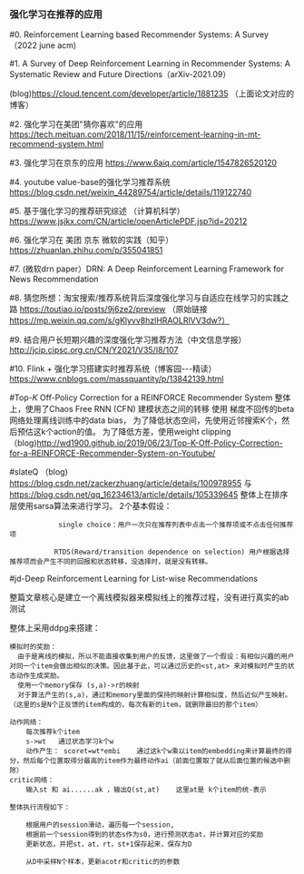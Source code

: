 ### 强化学习在推荐的应用

#0. Reinforcement Learning based Recommender Systems: A Survey （2022 june acm)

#1. A Survey of Deep Reinforcement Learning in Recommender Systems: A Systematic Review and Future Directions（arXiv-2021.09）
  
 (blog)https://cloud.tencent.com/developer/article/1881235   （上面论文对应的博客）
 
 
#2. 强化学习在美团"猜你喜欢"的应用 https://tech.meituan.com/2018/11/15/reinforcement-learning-in-mt-recommend-system.html

#3. 强化学习在京东的应用 https://www.6aiq.com/article/1547826520120

#4. youtube value-base的强化学习推荐系统 https://blog.csdn.net/weixin_44289754/article/details/119122740

#5. 基于强化学习的推荐研究综述 （计算机科学）https://www.jsjkx.com/CN/article/openArticlePDF.jsp?id=20212

#6. 强化学习在 美团 京东 微软的实践（知乎） https://zhuanlan.zhihu.com/p/355041851

#7. (微软drn paper）DRN: A Deep Reinforcement Learning Framework for News Recommendation

#8. 猜您所想：淘宝搜索/推荐系统背后深度强化学习与自适应在线学习的实践之路 https://toutiao.io/posts/9j6ze2/preview （原始链接 https://mp.weixin.qq.com/s/gKlyvv8hzlHRAOLRlVV3dw?）

#9. 结合用户长短期兴趣的深度强化学习推荐方法（中文信息学报）  http://jcip.cipsc.org.cn/CN/Y2021/V35/I8/107

#10. Flink + 强化学习搭建实时推荐系统（博客园---精读）  https://www.cnblogs.com/massquantity/p/13842139.html

#Top-𝐾 Off-Policy Correction for a REINFORCE Recommender System
  整体上，使用了Chaos Free RNN (CFN) 建模状态之间的转移
  使用 梯度不回传的beta网络处理离线训练中的data bias，
  为了降低状态空间，先使用近邻搜索K个，然后预估这k个action的值。
  为了降低方差，使用weight clipping
  （blog)http://wd1900.github.io/2019/06/23/Top-K-Off-Policy-Correction-for-a-REINFORCE-Recommender-System-on-Youtube/
  
 #slateQ （blog) https://blog.csdn.net/zackerzhuang/article/details/100978955   与 https://blog.csdn.net/qq_16234613/article/details/105339645
    整体上在排序层使用sarsa算法来进行学习。
    2个基本假设：
              
                single choice：用户一次只在推荐列表中点击一个推荐项或不点击任何推荐项
               
               RTDS(Reward/transition dependence on selection) 用户根据选择推荐项而会产生不同的回报和状态转移，没选择时，就是没有转移。
    
 #jd-Deep Reinforcement Learning for List-wise Recommendations
 
 整篇文章核心是建立一个离线模拟器来模拟线上的推荐过程，没有进行真实的ab测试
 
 整体上采用ddpg来搭建：
    
    模拟时的奖励：
      由于是离线的模拟，所以不能直接收集到用户的反馈，这里做了一个假设：有相似兴趣的用户对同一个item会做出相似的决策。因此基于此，可以通过历史的<st,at> 来对模拟时产生的状态动作生成奖励。
      使用一个memory保存 (s,a)->r的映射
      对于算法产生的(s,a)，通过和memory里面的保持的映射计算相似度，然后近似产生映射。（这里的s是N个正反馈的item构成的，每次有新的item，就删除最旧的那个item）
    
    动作网络： 
        每次推荐k个item
        s->wt   通过状态学习k个w
        动作产生： scoret=wt*embi    通过这k个w乘以item的embedding来计算最终的得分，然后每个位置取得分最高的item作为最终动作ai（前面位置取了就从后面位置的候选中删除）
    critic网络：
        输入st 和 ai......ak ，输出Q(st,at)    这里at是 k个item的统-表示
    
    整体执行流程如下：    
        
        根据用户的session滑动，遍历每一个session,
        根据前一个session得到的状态s作为s0，进行预测状态at，并计算对应的奖励
        更新状态，并把st，at，rt，st+1保存起来，保存为D
        
        从D中采样N个样本，更新acotr和critic的的参数
    
